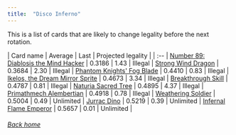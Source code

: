 ```yaml
---
title:  "Disco Inferno"
---
```


This is a list of cards that are likely to change legality before the next rotation.

| Card name | Average | Last | Projected legality |
| :-- |
[Number 89: Diablosis the Mind Hacker](https://db.ygoprodeck.com/card/?search=Number%2089:%20Diablosis%20the%20Mind%20Hacker) | 0.3186 | 1.43 | Illegal |
[Strong Wind Dragon](https://db.ygoprodeck.com/card/?search=Strong%20Wind%20Dragon) | 0.3684 | 2.30 | Illegal |
[Phantom Knights' Fog Blade](https://db.ygoprodeck.com/card/?search=Phantom%20Knights'%20Fog%20Blade) | 0.4410 | 0.83 | Illegal |
[Ikelos, the Dream Mirror Sprite](https://db.ygoprodeck.com/card/?search=Ikelos,%20the%20Dream%20Mirror%20Sprite) | 0.4673 | 3.34 | Illegal |
[Breakthrough Skill](https://db.ygoprodeck.com/card/?search=Breakthrough%20Skill) | 0.4787 | 0.81 | Illegal |
[Naturia Sacred Tree](https://db.ygoprodeck.com/card/?search=Naturia%20Sacred%20Tree) | 0.4895 | 4.37 | Illegal |
[Primathmech Alembertian](https://db.ygoprodeck.com/card/?search=Primathmech%20Alembertian) | 0.4918 | 0.78 | Illegal |
[Weathering Soldier](https://db.ygoprodeck.com/card/?search=Weathering%20Soldier) | 0.5004 | 0.49 | Unlimited |
[Jurrac Dino](https://db.ygoprodeck.com/card/?search=Jurrac%20Dino) | 0.5219 | 0.39 | Unlimited |
[Infernal Flame Emperor](https://db.ygoprodeck.com/card/?search=Infernal%20Flame%20Emperor) | 0.5657 | 0.01 | Unlimited |

###### [Back home](index)
